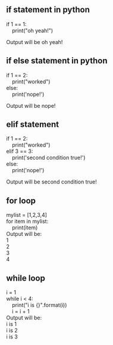 ## if statement in python

if 1 == 1: <br/>
&nbsp;&nbsp;&nbsp;&nbsp;print("oh yeah!") <br/>
    
Output will be oh yeah! <br/>

## if else statement in python

if 1 == 2: <br/>
&nbsp;&nbsp;&nbsp;&nbsp;print("worked") <br/>
else: <br/>
&nbsp;&nbsp;&nbsp;&nbsp;print('nope!') <br/>
    
Output will be nope! <br/>
    
## elif statement

if 1 == 2: <br/>
&nbsp;&nbsp;&nbsp;&nbsp;print("worked") <br/>
elif 3 == 3: <br/>
&nbsp;&nbsp;&nbsp;&nbsp;print('second condition true!') <br/>
else: <br/>
&nbsp;&nbsp;&nbsp;&nbsp;print('nope!') <br/>

Output will be second condition true! <br/>

## for loop
mylist = [1,2,3,4] <br/>
for item in mylist: <br/>
&nbsp;&nbsp;&nbsp;&nbsp;print(item) <br/>
Output will be: <br/>
1<br/>
2<br/>
3<br/>
4<br/>

## while loop
i = 1 <br/>
while i < 4: <br/>
&nbsp;&nbsp;&nbsp;&nbsp;print("i is {}".format(i)) <br/>
&nbsp;&nbsp;&nbsp;&nbsp;i = i + 1 <br/>
Output will be: <br/>
i is 1 <br/>
i is 2 <br/>
i is 3 <br/>
